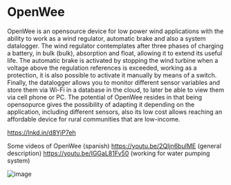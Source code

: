 # OpenWee
OpenWee is an opensource device for low power wind applications with the ability to work as a wind regulator, automatic brake and also a system datalogger. The wind regulator contemplates after three phases of charging a battery, in bulk (bulk), absorption and float, allowing it to extend its useful life. The automatic brake is activated by stopping the wind turbine when a voltage above the regulation references is exceeded, working as a protection, it is also possible to activate it manually by means of a switch. Finally, the datalogger allows you to monitor different sensor variables and store them via Wi-Fi in a database in the cloud, to later be able to view them via cell phone or PC. The potential of OpenWee resides in that being opensopurce gives the possibility of adapting it depending on the application, including different sensors, also its low cost allows reaching an affordable device for rural communities that are low-income.

https://lnkd.in/d8YjP7eh

Some videos of OpenWee (spanish)
https://youtu.be/2QIjn6buIME  (general description)
https://youtu.be/IGGaL81Fv50  (working for water pumping system)


![image](https://user-images.githubusercontent.com/60043371/142767426-4bb977a2-0717-4e76-85d3-d03a3734bc33.png)
